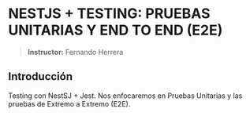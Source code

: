 # NESTJS + TESTING: PRUEBAS UNITARIAS Y END TO END (E2E)

> **Instructor:** Fernando Herrera

## Introducción

Testing con NestSJ + Jest. Nos enfocaremos en Pruebas Unitarias y las pruebas de Extremo a Extremo (E2E).
